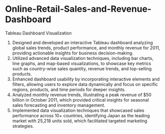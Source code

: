 # Online-Retail-Sales-and-Revenue-Dashboard
Tableau Dashboard Visualization

1. Designed and developed an interactive Tableau dashboard analyzing global sales trends, product performance, and monthly revenue for 2011, providing actionable insights for business decision-making.
2. Utilized advanced data visualization techniques, including bar charts, line graphs, and map-based visualizations, to showcase key metrics such as country-wise sales quantity, revenue trends, and top-selling products.
3. Enhanced dashboard usability by incorporating interactive elements and filters, allowing users to explore data dynamically and focus on specific regions, products, and time periods for deeper insights.
4. Analyzed monthly revenue trends, illustrating a peak revenue of $50 billion in October 2011, which provided critical insights for seasonal sales forecasting and inventory management.
5. Implemented data visualization techniques that showcased sales performance across 10+ countries, identifying Japan as the leading market with 25,218 units sold, which facilitated targeted marketing strategies.
